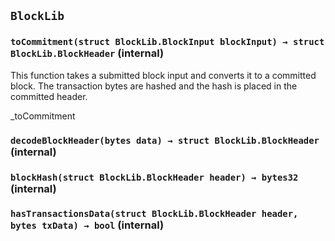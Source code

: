 ## `BlockLib`

### `toCommitment(struct BlockLib.BlockInput blockInput) → struct BlockLib.BlockHeader` (internal)

This function takes a submitted block input and converts it to a
committed block. The transaction bytes are hashed and the hash is placed
in the committed header.

\_toCommitment

### `decodeBlockHeader(bytes data) → struct BlockLib.BlockHeader` (internal)

### `blockHash(struct BlockLib.BlockHeader header) → bytes32` (internal)

### `hasTransactionsData(struct BlockLib.BlockHeader header, bytes txData) → bool` (internal)
